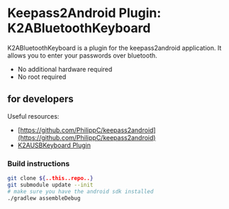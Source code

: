 # Keepass2Android Plugin: K2ABluetoothKeyboard

K2ABluetoothKeyboard is a plugin for the keepass2android application. It allows you to enter your passwords over bluetooth.

- No additional hardware required 
- No root required

## for developers

Useful resources:
- [https://github.com/PhilippC/keepass2android](https://github.com/PhilippC/keepass2android)
- [K2AUSBKeyboard Plugin](https://github.com/whs/K2AUSBKeyboard)

### Build instructions

``` bash
git clone ${..this..repo..}
git submodule update --init
# make sure you have the android sdk installed
./gradlew assembleDebug
```